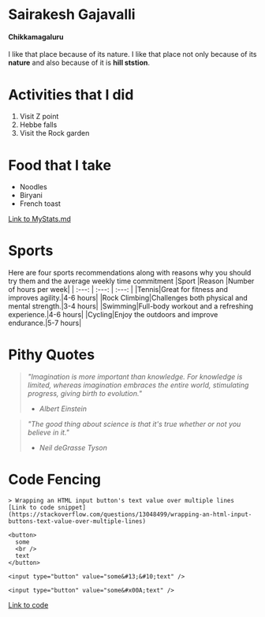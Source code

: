 # Sairakesh Gajavalli
#### Chikkamagaluru
I like that place because of its nature.
I like that place not only because of its **nature** and also because of it is **hill ststion**.

# Activities that I did
1. Visit  Z point
2. Hebbe falls
3. Visit the Rock garden

# Food that I take
- Noodles
- Biryani
- French toast

[Link to MyStats.md](https://github.com/SairakeshGajavalli/my2-Gajavalli/blob/main/MyStats.md)

# Sports
Here are four sports recommendations along with reasons why you should try them and the average weekly time commitment
|Sport |Reason |Number of hours per week|
| :---: | :---: | :---: |
|Tennis|Great for fitness and improves agility.|4-6 hours|
|Rock Climbing|Challenges both physical and mental strength.|3-4 hours|
|Swimming|Full-body workout and a refreshing experience.|4-6 hours|
|Cycling|Enjoy the outdoors and improve endurance.|5-7 hours|

# Pithy Quotes
> *"Imagination is more important than knowledge. For knowledge is limited, whereas imagination embraces the entire world, stimulating progress, giving birth to evolution."*
> - *Albert Einstein*

> *"The good thing about science is that it's true whether or not you believe in it."*
> - *Neil deGrasse Tyson*

# Code Fencing
```
> Wrapping an HTML input button's text value over multiple lines
[Link to code snippet](https://stackoverflow.com/questions/13048499/wrapping-an-html-input-buttons-text-value-over-multiple-lines)

<button>
  some
  <br />
  text
</button>

<input type="button" value="some&#13;&#10;text" />

<input type="button" value="some&#x00A;text" />
```

[Link to code](https://css-tricks.com/snippets/html/button-with-line-breaks/)
